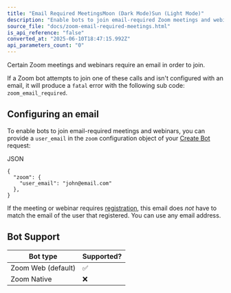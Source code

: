```yaml
---
title: "Email Required MeetingsMoon (Dark Mode)Sun (Light Mode)"
description: "Enable bots to join email-required Zoom meetings and webinars."
source_file: "docs/zoom-email-required-meetings.html"
is_api_reference: "false"
converted_at: "2025-06-10T18:47:15.992Z"
api_parameters_count: "0"
---
```

Certain Zoom meetings and webinars require an email in order to join.

If a Zoom bot attempts to join one of these calls and isn't configured with an email, it will produce a `fatal` error with the following sub code: `zoom_email_required`.

## Configuring an email

[](#configuring-an-email)

To enable bots to join email-required meetings and webinars, you can provide a `user_email` in the `zoom` configuration object of your [Create Bot](/reference/bot_create.md) request:

JSON

```
{
  "zoom": {
    "user_email": "john@email.com"
  },
}

```

If the meeting or webinar requires [registration](/docs/registration-required-meetings-webinars.md), this email does *not* have to match the email of the user that registered. You can use any email address.



## Bot Support

[](#bot-support)

| Bot type | Supported? |
| --- | --- |
| Zoom Web (default) | ✅ |
| Zoom Native | ❌ |
